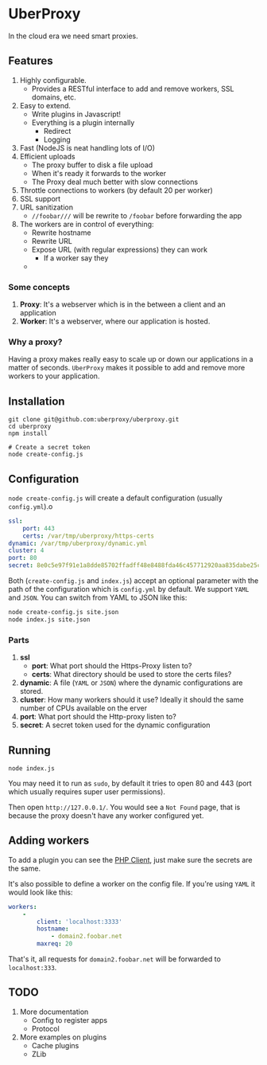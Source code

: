 UberProxy
========

In the cloud era we need smart proxies.

## Features

1. Highly configurable.
    - Provides a RESTful interface to add and remove workers, SSL domains, etc.
2. Easy to extend.
    - Write plugins in Javascript!
    - Everything is a plugin internally
        - Redirect
        - Logging
3. Fast (NodeJS is neat handling lots of I/O)
4. Efficient uploads
    - The proxy buffer to disk a file upload
    - When it's ready it forwards to the worker
    - The Proxy deal much better with slow connections
5. Throttle connections to workers (by default 20 per worker)
6. SSL support
7. URL sanitization
    - `//foobar///` will be rewrite to `/foobar` before forwarding the app
8. The workers are in control of everything:
    - Rewrite hostname
    - Rewrite URL
    - Expose URL (with regular expressions) they can work
        - If a worker say they 
    -

### Some concepts

1. **Proxy**: It's a webserver which is in the between a client and an application
2. **Worker**: It's a webserver, where our application is hosted.


### Why a proxy?

Having a proxy makes really easy to scale up or down our applications in a matter of seconds. `UberProxy` makes it possible to add and remove more workers to your application.

## Installation

    git clone git@github.com:uberproxy/uberproxy.git
    cd uberproxy
    npm install

    # Create a secret token
    node create-config.js

## Configuration

`node create-config.js` will create a default configuration (usually `config.yml`).o

```yaml
ssl:
    port: 443
    certs: /var/tmp/uberproxy/https-certs
dynamic: /var/tmp/uberproxy/dynamic.yml
cluster: 4
port: 80
secret: 8e0c5e97f91e1a8dde85702ffadff48e8488fda46c457712920aa835dabe25c8
```

Both (`create-config.js` and `index.js`) accept an optional parameter with the path of the configuration which is `config.yml` by default. We support `YAML` and `JSON`. You can switch from YAML to JSON like this:

```bash
node create-config.js site.json
node index.js site.json
```

### Parts

1. **ssl**
    * **port**: What port should the Https-Proxy listen to?
    * **certs**: What directory should be used to store the certs files?
2. **dynamic**: A file (`YAML` or `JSON`) where the dynamic configurations are stored.
3. **cluster**: How many workers should it use? Ideally it should the same number of CPUs available on the erver
4. **port**: What port should the Http-proxy listen to?
5. **secret**: A secret token used for the dynamic configuration


## Running

    node index.js

You may need it to run as `sudo`, by default it tries to open 80 and 443 (port which usually requires super user permissions).

Then open `http://127.0.0.1/`. You would see a `Not Found` page, that is because the proxy doesn't have any worker configured yet. 

## Adding workers

To add a plugin you can see the [PHP Client](https://github.com/uberproxy/php-sdk), just make sure the secrets are the same.

It's also possible to define a worker on the config file. If you're using `YAML` it would look like this:

```yaml
workers:
    -
        client: 'localhost:3333'
        hostname:
            - domain2.foobar.net
        maxreq: 20
```

That's it, all requests for `domain2.foobar.net` will be forwarded to `localhost:333`.

## TODO

1. More documentation
    - Config to register apps
    - Protocol 
2. More examples on plugins
    - Cache plugins
    - ZLib
